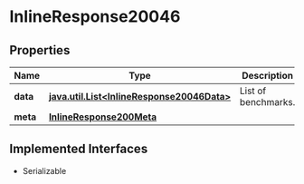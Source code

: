 

# InlineResponse20046


## Properties

Name | Type | Description | Notes
------------ | ------------- | ------------- | -------------
**data** | [**java.util.List&lt;InlineResponse20046Data&gt;**](InlineResponse20046Data.md) | List of benchmarks. |  [optional]
**meta** | [**InlineResponse200Meta**](InlineResponse200Meta.md) |  |  [optional]


## Implemented Interfaces

* Serializable


